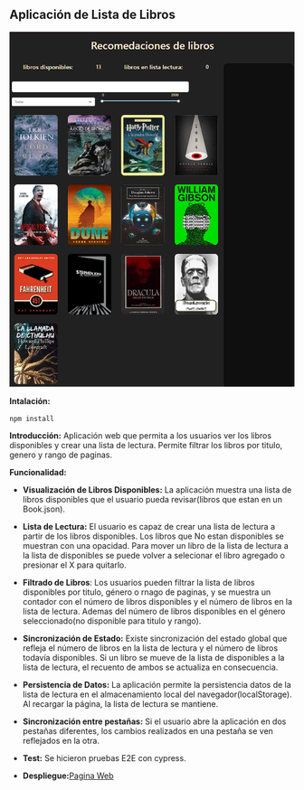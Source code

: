 ## Aplicación de Lista de Libros
![Pagina principal](./images/LibrosPrincipal.png)

**Intalación:**
```place
npm install
```
**Introducción:**
Aplicación web que permita a los usuarios ver los libros disponibles y crear una lista de lectura. Permite filtrar los libros por titulo, genero y rango de paginas.

**Funcionalidad:**

- **Visualización de Libros Disponibles:** La aplicación muestra una lista de libros disponibles que el usuario pueda revisar(libros que estan en un Book.json).

- **Lista de Lectura:** El usuario es capaz de crear una lista de lectura a partir de los libros disponibles. Los libros que No estan disponibles se muestran con una opacidad. Para mover un libro de la lista de lectura a la lista de disponibles se puede volver a selecionar el libro agregado o presionar el X para quitarlo.

- **Filtrado de Libros**: Los usuarios pueden filtrar la lista de libros disponibles por titulo, género o rnago de paginas, y se muestra un contador con el número de libros disponibles y el número de libros en la lista de lectura. Ademas del número de libros disponibles en el género seleccionado(no disponible para titulo y rango).

- **Sincronización de Estado:** Existe sincronización del estado global que refleja el número de libros en la lista de lectura y el número de libros todavía disponibles. Si un libro se mueve de la lista de disponibles a la lista de lectura, el recuento de ambos se actualiza en consecuencia.

- **Persistencia de Datos:** La aplicación permite la persistencia datos de la lista de lectura en el almacenamiento local del navegador(localStorage). Al recargar la página, la lista de lectura se mantiene.

- **Sincronización entre pestañas:** Si el usuario abre la aplicación en dos pestañas diferentes, los cambios realizados en una pestaña se ven reflejados en la otra.

- **Test:** Se hicieron pruebas E2E con cypress.

- **Despliegue:**[Pagina Web](https://pruebas-tecnicas-jade.vercel.app/)
